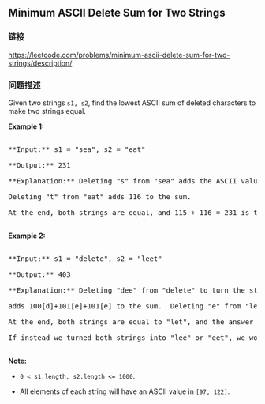 ## Minimum ASCII Delete Sum for Two Strings  
### 链接  
https://leetcode.com/problems/minimum-ascii-delete-sum-for-two-strings/description/  
### 问题描述
Given two strings `s1, s2`, find the lowest ASCII sum of deleted characters to make two strings equal.

**Example 1:**<br />
<pre>
**Input:** s1 = "sea", s2 = "eat"
**Output:** 231
**Explanation:** Deleting "s" from "sea" adds the ASCII value of "s" (115) to the sum.
Deleting "t" from "eat" adds 116 to the sum.
At the end, both strings are equal, and 115 + 116 = 231 is the minimum sum possible to achieve this.
</pre>


**Example 2:**<br />
<pre>
**Input:** s1 = "delete", s2 = "leet"
**Output:** 403
**Explanation:** Deleting "dee" from "delete" to turn the string into "let",
adds 100[d]+101[e]+101[e] to the sum.  Deleting "e" from "leet" adds 101[e] to the sum.
At the end, both strings are equal to "let", and the answer is 100+101+101+101 = 403.
If instead we turned both strings into "lee" or "eet", we would get answers of 433 or 417, which are higher.
</pre>


**Note:**
- `0 < s1.length, s2.length <= 1000`.
- All elements of each string will have an ASCII value in `[97, 122]`. 

